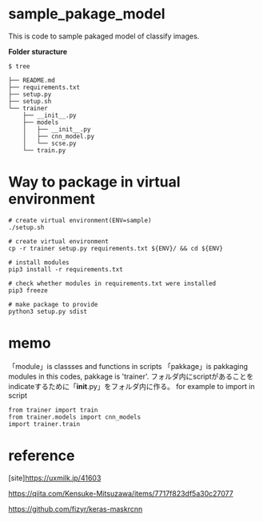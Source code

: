 # sample_pakage_model

This is code to sample pakaged model of classify images.

<b>Folder sturacture</b>
```
$ tree

├── README.md
├── requirements.txt
├── setup.py
├── setup.sh
└── trainer
    ├── __init__.py
    ├── models
    │   ├── __init__.py
    │   ├── cnn_model.py
    │   └── scse.py
    └── train.py
```



# Way to package in virtual environment

```
# create virtual environment(ENV=sample)
./setup.sh

# create virtual environment
cp -r trainer setup.py requirements.txt ${ENV}/ && cd ${ENV}

# install modules
pip3 install -r requirements.txt

# check whether modules in requirements.txt were installed 
pip3 freeze  

# make package to provide
python3 setup.py sdist
```


# memo
「module」is classses and functions in scripts
「pakkage」is pakkaging modules
in this codes, pakkage is 'trainer'.
フォルダ内にscriptがあることをindicateするために「__init__.py」をフォルダ内に作る。
for example to import in script
```
from trainer import train 
from trainer.models import cnn_models
import trainer.train
```
# reference

[site]https://uxmilk.jp/41603

https://qiita.com/Kensuke-Mitsuzawa/items/7717f823df5a30c27077

https://github.com/fizyr/keras-maskrcnn
